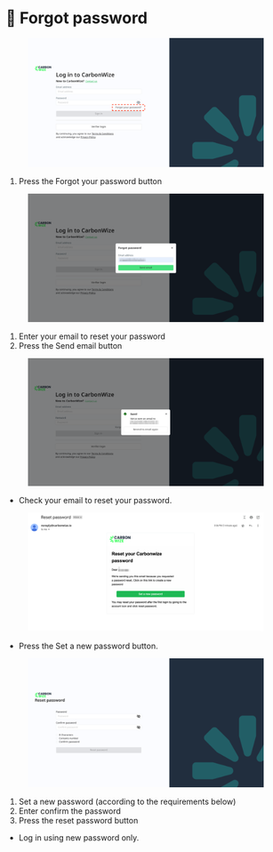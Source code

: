 # 🔐 Forgot password

<figure><img src="../.gitbook/assets/image (5) (1) (1).png" alt=""><figcaption></figcaption></figure>

1. Press the Forgot your password button

<figure><img src="../.gitbook/assets/image (6) (1) (1).png" alt=""><figcaption></figcaption></figure>

1. Enter your email to reset your password
2. Press the Send email button

<figure><img src="../.gitbook/assets/image (7) (1) (1).png" alt=""><figcaption></figcaption></figure>

* Check your email to reset your password.

<figure><img src="../.gitbook/assets/image (8) (1).png" alt=""><figcaption></figcaption></figure>

* Press the Set a new password button.

<figure><img src="../.gitbook/assets/image (9).png" alt=""><figcaption></figcaption></figure>

1. Set a new password (according to the requirements below)
2. Enter confirm the password
3. Press the reset password button

* Log in using new password only.

